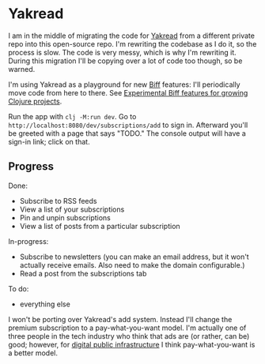 # Yakread

I am in the middle of migrating the code for [Yakread](https://yakread.com) from a different private repo into this
open-source repo. I'm rewriting the codebase as I do it, so the process is slow. The code is very messy, which is why
I'm rewriting it. During this migration I'll be copying over a lot of code too though, so be warned.

I'm using Yakread as a playground for new [Biff](https://biffweb.com) features: I'll periodically move code from here to
there. See [Experimental Biff features for growing Clojure projects](https://biffweb.com/p/experimental-features/).

Run the app with `clj -M:run dev`. Go to `http://localhost:8080/dev/subscriptions/add` to sign in. Afterward you'll be
greeted with a page that says "TODO." The console output will have a sign-in link; click on that.

## Progress

Done:

- Subscribe to RSS feeds
- View a list of your subscriptions
- Pin and unpin subscriptions
- View a list of posts from a particular subscription

In-progress:
- Subscribe to newsletters (you can make an email address, but it won't actually receive emails. Also need to make the
  domain configurable.)
- Read a post from the subscriptions tab

To do:
- everything else

I won't be porting over Yakread's add system. Instead I'll change the premium subscription to a pay-what-you-want model. I'm
actually one of three people in the tech industry who think that ads are (or rather, can be) good; however, for [digital
public infrastructure](https://publicinfrastructure.org/) I think pay-what-you-want is a better model.
